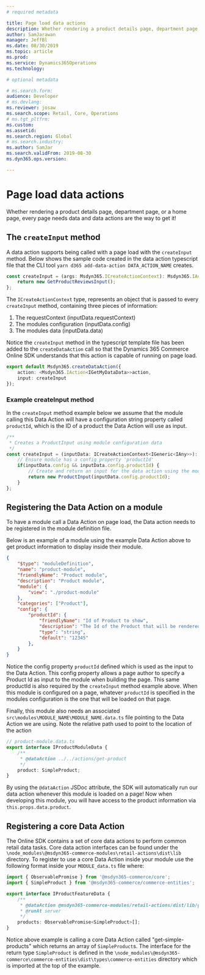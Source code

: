 ```yaml
---
# required metadata

title: Page load data actions
description: Whether rendering a product details page, department page, or a home page, every page needs data and data actions are the way to get it!
author: SamJarawan
manager: JeffBl
ms.date: 08/30/2019
ms.topic: article
ms.prod: 
ms.service: Dynamics365Operations
ms.technology: 

# optional metadata

# ms.search.form: 
audience: Developer
# ms.devlang: 
ms.reviewer: josaw
ms.search.scope: Retail, Core, Operations
# ms.tgt_pltfrm: 
ms.custom: 
ms.assetid: 
ms.search.region: Global
# ms.search.industry: 
ms.author: SamJar
ms.search.validFrom: 2019-08-30
ms.dyn365.ops.version: 

---
```

# Page load data actions

Whether rendering a product details page, department page, or a home page, every page needs data and data actions are the way to get it!

## The `createInput` method
A data action supports being called with a page load with the `createInput` method.  Below shows the sample code created in the data action typescript file that the CLI tool `yarn d365 add-data-action DATA_ACTION_NAME` creates.

```typescript
const createInput = (args: Msdyn365.ICreateActionContext): Msdyn365.IActionInput => {
    return new GetProductReviewsInput();
};
```
The `ICreateActionContext` type, represents an object that is passed to every `createInput` method, containing three pieces of information:

1. The requestContext (inputData.requestContext)
1. The modules configuration (inputData.config)
1. The modules data (inputData.data)

Notice the `createInput` method in the typescript template file has been added to the `createDataAction` call so that the Dynamics 365 Commerce Online SDK understands that this action is capable of running on page load. 

```typescript
export default Msdyn365.createDataAction({
    action: <Msdyn365.IAction<IGetMyDataData>>action,
    input: createInput
});
```

### Example createInput method

In the  `createInput` method example below we assume that the module calling this Data Action will have a configuration string property called `productId`, which is the ID of a product the Data Action will use as input.

```typescript
/**
 * Creates a ProductInput using module configuration data
 */
const createInput = (inputData: ICreateActionContext<IGeneric<IAny>>): IActionInput => {
    // Ensure module has a config property 'productId'
    if(inputData.config && inputData.config.productId) {
        // Create and return an input for the data action using the module configuration data.
        return new ProductInput(inputData.config.productId);
    }
};
```

## Registering the Data Action on a module

To have a module call a Data Action on page load, the Data action needs to be registered in the module definition file.

Below is an example of a module using the example Data Action above to get product information to display inside their module.  

```json
{
    "$type": "moduleDefinition",
    "name": "product-module",
    "friendlyName": "Product module",
    "description": "Product module",
    "module": {
        "view": "./product-module"
    },
    "categories": ["Product"],
    "config": {
        "productId": {
            "friendlyName": "Id of Product to show",
            "description": "The Id of the Product that will be rendered in this module",
            "type": "string",
            "default": "12345"
        },
    }
}
```
Notice the config property `productId` defined which is used as the input to the Data Action.  This config property allows a page author to specify a Product Id as input to the module when building the page.  This same productId is also required by the `createInput` method example above. When this module is configured on a page, whatever `productId` is specified in the modules configuration is the one that will be loaded on that page.

Finally, this module also needs an associated `src\modules\MODULE_NAME\MODULE_NAME.data.ts` file pointing to the Data Action we are using.  Note the relative path used to point to the location of the action

```typescript
// product-module.data.ts
export interface IProductModuleData {
    /**
     * @dataAction ../../actions/get-product
     */
    product: SimpleProduct;
}
```

By using the `@dataAction` JSDoc attribute, the SDK will automatically run our data action whenever this module is loaded on a page! Now when developing this module, you will have access to the product information via `this.props.data.product`.

## Registering a core Data Action

The Online SDK contains a set of core data actions to perform common retail data tasks. Core data action interfaces can be found under the `\node_modules\@msdyn365-commerce-modules\retail-actions\dist\lib` directory.  To register to use a core Data Action inside your module use the following format inside your `MODULE_data.ts` file where:

```typescript
import { ObservablePromise } from '@msdyn365-commerce/core';
import { SimpleProduct } from '@msdyn365-commerce/commerce-entities';

export interface IProductFeatureData {
    /**
     * @dataAction @msdyn365-commerce-modules/retail-actions/dist/lib/get-simple-products
     * @runAt server
     */
    products: ObservablePromise<SimpleProduct>[];
}
```

Notice above example is calling a core Data Action called "get-simple-products" which returns an array of `SimpleProduct`s.  The interface for the return type `SimpleProduct` is defined in the `\node_modules\@msdyn365-commerce\commerce-entities\dist\types\commerce-entities` directory which is imported at the top of the example.
